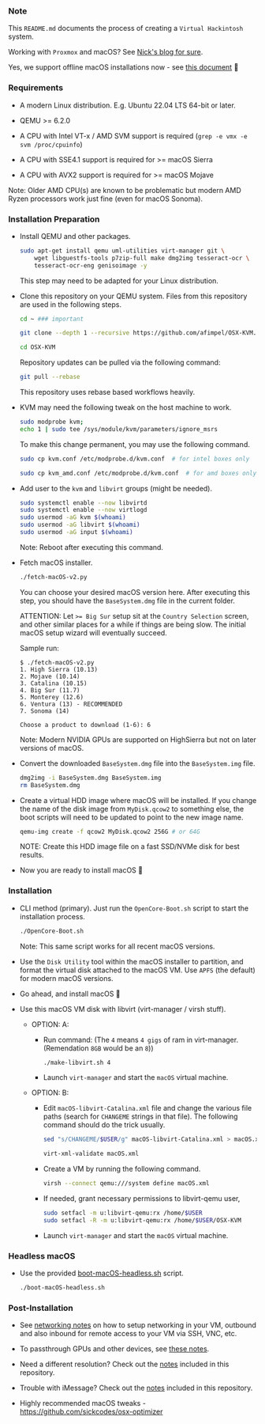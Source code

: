 ### Note

This `README.md` documents the process of creating a `Virtual Hackintosh`
system.

Working with `Proxmox` and macOS? See [Nick's blog for sure](https://www.nicksherlock.com/).

Yes, we support offline macOS installations now - see [this document](./run_offline.md) 🎉

### Requirements

* A modern Linux distribution. E.g. Ubuntu 22.04 LTS 64-bit or later.

* QEMU >= 6.2.0

* A CPU with Intel VT-x / AMD SVM support is required (`grep -e vmx -e svm /proc/cpuinfo`)

* A CPU with SSE4.1 support is required for >= macOS Sierra

* A CPU with AVX2 support is required for >= macOS Mojave

Note: Older AMD CPU(s) are known to be problematic but modern AMD Ryzen
processors work just fine (even for macOS Sonoma).


### Installation Preparation

* Install QEMU and other packages.

  ```bash
  sudo apt-get install qemu uml-utilities virt-manager git \
      wget libguestfs-tools p7zip-full make dmg2img tesseract-ocr \
      tesseract-ocr-eng genisoimage -y
  ```

  This step may need to be adapted for your Linux distribution.

* Clone this repository on your QEMU system. Files from this repository are
  used in the following steps.

  ```bash
  cd ~ ### important

  git clone --depth 1 --recursive https://github.com/afimpel/OSX-KVM.git

  cd OSX-KVM
  ```

  Repository updates can be pulled via the following command:

  ```bash
  git pull --rebase
  ```

  This repository uses rebase based workflows heavily.

* KVM may need the following tweak on the host machine to work.

  ```bash
  sudo modprobe kvm; 
  echo 1 | sudo tee /sys/module/kvm/parameters/ignore_msrs
  ```

  To make this change permanent, you may use the following command.

  ```bash
  sudo cp kvm.conf /etc/modprobe.d/kvm.conf  # for intel boxes only

  sudo cp kvm_amd.conf /etc/modprobe.d/kvm.conf  # for amd boxes only
  ```

* Add user to the `kvm` and `libvirt` groups (might be needed).

  ```bash
  sudo systemctl enable --now libvirtd
  sudo systemctl enable --now virtlogd
  sudo usermod -aG kvm $(whoami)
  sudo usermod -aG libvirt $(whoami)
  sudo usermod -aG input $(whoami)
  ```

  Note: Reboot after executing this command.

* Fetch macOS installer.

  ```bash
  ./fetch-macOS-v2.py
  ```

  You can choose your desired macOS version here. After executing this step,
  you should have the `BaseSystem.dmg` file in the current folder.

  ATTENTION: Let `>= Big Sur` setup sit at the `Country Selection` screen, and
  other similar places for a while if things are being slow. The initial macOS
  setup wizard will eventually succeed.

  Sample run:

  ```
  $ ./fetch-macOS-v2.py
  1. High Sierra (10.13)
  2. Mojave (10.14)
  3. Catalina (10.15)
  4. Big Sur (11.7)
  5. Monterey (12.6)
  6. Ventura (13) - RECOMMENDED
  7. Sonoma (14)

  Choose a product to download (1-6): 6
  ```

  Note: Modern NVIDIA GPUs are supported on HighSierra but not on later
  versions of macOS.

* Convert the downloaded `BaseSystem.dmg` file into the `BaseSystem.img` file.

  ```bash
  dmg2img -i BaseSystem.dmg BaseSystem.img
  rm BaseSystem.dmg
  ```

* Create a virtual HDD image where macOS will be installed. If you change the
  name of the disk image from `MyDisk.qcow2` to something else, the boot scripts
  will need to be updated to point to the new image name.

  ```bash
  qemu-img create -f qcow2 MyDisk.qcow2 256G # or 64G
  ```

  NOTE: Create this HDD image file on a fast SSD/NVMe disk for best results.

* Now you are ready to install macOS 🚀


### Installation

- CLI method (primary). Just run the `OpenCore-Boot.sh` script to start the
  installation process.

  ```bash
  ./OpenCore-Boot.sh
  ```

  Note: This same script works for all recent macOS versions.

- Use the `Disk Utility` tool within the macOS installer to partition, and
  format the virtual disk attached to the macOS VM. Use `APFS` (the default)
  for modern macOS versions.

- Go ahead, and install macOS 🙌

- Use this macOS VM disk with libvirt (virt-manager / virsh stuff).

  - OPTION: A:
    - Run command: (The `4` means `4 gigs` of ram in virt-manager. (Remendation `8GB` would be an `8`))
      ```bash
      ./make-libvirt.sh 4
      ```
    - Launch `virt-manager` and start the `macOS` virtual machine.

  - OPTION: B:

    - Edit `macOS-libvirt-Catalina.xml` file and change the various file paths (search
      for `CHANGEME` strings in that file). The following command should do the
      trick usually.

      ```bash
      sed "s/CHANGEME/$USER/g" macOS-libvirt-Catalina.xml > macOS.xml

      virt-xml-validate macOS.xml
      ```

    - Create a VM by running the following command.

      ```bash
      virsh --connect qemu:///system define macOS.xml
      ```

    - If needed, grant necessary permissions to libvirt-qemu user,

      ```bash
      sudo setfacl -m u:libvirt-qemu:rx /home/$USER
      sudo setfacl -R -m u:libvirt-qemu:rx /home/$USER/OSX-KVM
      ```

    - Launch `virt-manager` and start the `macOS` virtual machine.


### Headless macOS

- Use the provided [boot-macOS-headless.sh](./boot-macOS-headless.sh) script.

  ```bash
  ./boot-macOS-headless.sh
  ```


### Post-Installation

* See [networking notes](networking-qemu-kvm-howto.txt) on how to setup networking in your VM, outbound and also inbound for remote access to your VM via SSH, VNC, etc.

* To passthrough GPUs and other devices, see [these notes](notes.md#gpu-passthrough-notes).

* Need a different resolution? Check out the [notes](notes.md#change-resolution-in-opencore) included in this repository.

* Trouble with iMessage? Check out the [notes](notes.md#trouble-with-imessage) included in this repository.

* Highly recommended macOS tweaks - https://github.com/sickcodes/osx-optimizer
